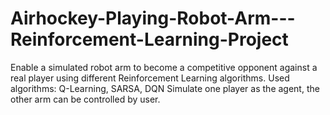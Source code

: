 # Airhockey-Playing-Robot-Arm---Reinforcement-Learning-Project
Enable a simulated robot arm to become a competitive opponent against a real player using different Reinforcement Learning algorithms. Used algorithms: Q-Learning, SARSA, DQN Simulate one player as the agent, the other arm can be controlled by user.
